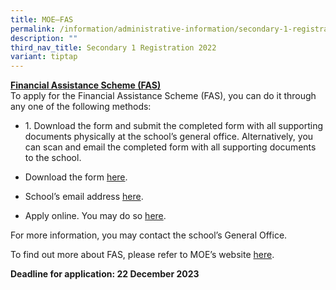 ```yaml
---
title: MOE–FAS
permalink: /information/administrative-information/secondary-1-registration/moe-fas/
description: ""
third_nav_title: Secondary 1 Registration 2022
variant: tiptap
---
```

<p><strong><u>Financial Assistance Scheme (FAS)<br></u></strong>To apply for the Financial Assistance Scheme (FAS), you can do it through any one of the following methods:</p><ul data-tight="true" class="tight"><li><p>1. Download the form and submit the completed form with all supporting documents physically at the school’s general office. Alternatively, you can scan and email the completed form with all supporting documents to the school.</p></li><li><p>Download the form <a href="https://go.gov.sg/s1moe-fas" rel="noopener" target="_blank">here</a>.</p></li><li><p>School’s email address <a href="https://juying_ss@moe.edu.sg" rel="noopener" target="_blank">here</a>.</p></li><li><p>Apply online. You may do so <a href="https://go.gov.sg/moe-efas" rel="noopener" target="_blank">here</a>.</p></li></ul><p>For more information, you may contact the school’s General Office.</p><p>To find out more about FAS, please refer to MOE’s website&nbsp;<a href="https://www.moe.gov.sg/financial-matters/financial-assistance" rel="noopener" target="_blank">here</a>.</p><p><strong>Deadline for application: 22 December 2023</strong></p><p></p><p></p>